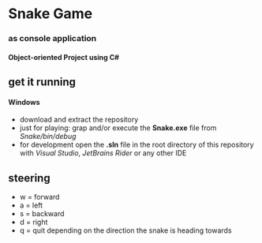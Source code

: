 # Snake Game
### as console application
#### Object-oriented Project using C#

## get it running
#### Windows
* download and extract the repository
* just for playing: grap and/or execute the **Snake.exe** file from *Snake/bin/debug*
* for development open the **.sln** file in the root directory of this repository with *Visual Studio*, *JetBrains Rider* or any other IDE

## steering 
* w = forward
* a = left
* s = backward 
* d = right
* q = quit
depending on the direction the snake is heading towards

